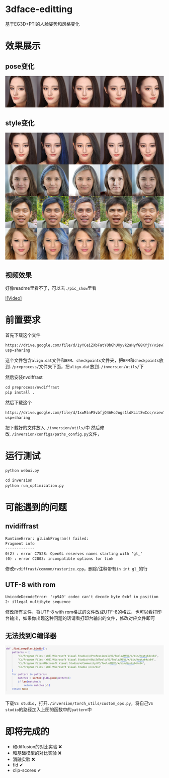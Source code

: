 # 3dface-editting

基于EG3D+PTI的人脸姿势和风格变化


# 效果展示

## pose变化

![](./pic_show/pic.png)

## style变化

![](./pic_show/res_2.jpg)

## 视频效果

好像readme里看不了，可以去`./pic_show`里看

[![Video]](./pic_show/output_video.mp4)

# 前置要求

首先下载这个文件

```
https://drive.google.com/file/d/1yYCeiZXbFatYObGhUXyvk2aHyfG8KYjY/view?usp=sharing
```

这个文件包含`align.dat`文件和`BFM`、`checkpoints`文件夹，把`BFM`和`checkpoints`放到`./preprocess/`文件夹下面，把`align.dat`放到`./inversion/utils/`下

然后安装nvdiffrast

```
cd preprocess/nvdiffrast
pip install .
```

然后下载这个

```
https://drive.google.com/file/d/1xwMlnPSvbfjQ4AHoJogs1ldKLitSwCcc/view?usp=sharing
```
把下载好的文件放入`./inversion/utils/`中
然后修改`./inversion/configs/paths_config.py`文件，

# 运行测试

```python
python webui.py
```

```python
cd inversion
python run_optimization.py
```

# 可能遇到的问题

## nvidiffrast

```
RuntimeError: glLinkProgram() failed:
Fragment info
-------------
0(2) : error C7528: OpenGL reserves names starting with 'gl_'
(0) : error C2003: incompatible options for link
```

修改`nvdiffrast/common/rasterize.cpp`，删除/注释带有`in int gl_`的行

## UTF-8 with rom

```
UnicodeDecodeError: 'cp949' codec can't decode byte 0xbf in position 2: illegal multibyte sequence
```

修改所有文件，将UTF-8 with rom格式的文件改成UTF-8的格式，也可以看打印台输出，如果你出现这种问题的话请看打印台输出的文件，修改对应文件即可

## 无法找到C编译器

![](./pic_show/pic2.png)

下载`VS studio`，打开`./inversion/torch_utils/custom_ops.py`，将自己`VS studio`的路径加入上图的函数中的`pattern`中



# 即将完成的

- 和diffusion的对比实验 ❌
- 和基础模型的对比实验 ❌ 
- 消融实验 ❌
- fid ✔
- clip-scores ✔
